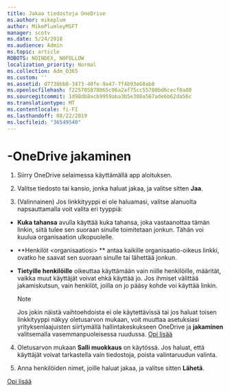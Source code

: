 ```yaml
---
title: Jakaa tiedostoja OneDrive
ms.author: mikeplum
author: MikePlumleyMSFT
manager: scotv
ms.date: 5/24/2018
ms.audience: Admin
ms.topic: article
ROBOTS: NOINDEX, NOFOLLOW
localization_priority: Normal
ms.collection: Adm_O365
ms.custom: ''
ms.assetid: d7738bb8-3473-40fe-9a47-7f4b93e68ab8
ms.openlocfilehash: f225705878065c06a2af75cc55780bd6cecf0a80
ms.sourcegitcommit: 1d98db8acb9959aba3b5e308a567ade6b62da56c
ms.translationtype: MT
ms.contentlocale: fi-FI
ms.lasthandoff: 08/22/2019
ms.locfileid: "36549540"
---
```

# <a name="how-to-share-in-onedrive"></a>-OneDrive jakaminen

1. Siirry OneDrive selaimessa käyttämällä app aloituksen. 
    
2. Valitse tiedosto tai kansio, jonka haluat jakaa, ja valitse sitten **Jaa**.
    
3. (Valinnainen) Jos linkkityyppi ei ole haluamasi, valitse alanuolta napsauttamalla voit valita eri tyyppiä:
    
  - **Kuka tahansa** avulla käyttää kuka tahansa, joka vastaanottaa tämän linkin, siitä tulee sen suoraan sinulle toimitetaan jonkun. Tähän voi kuulua organisaation ulkopuolelle. 
    
  - **Henkilöt \<organisaatiosi\> ** antaa kaikille organisaatio-oikeus linkki, ovatko he saavat sen suoraan sinulle tai lähettää jonkun. 
    
  - **Tietyille henkilöille** oikeuttaa käyttämään vain niille henkilöille, määrität, vaikka muut käyttäjät voivat ehkä käyttää jo. Jos ihmiset välittää jakamiskutsun, vain henkilöt, joilla on jo pääsy kohde voi käyttää linkin. 
    
    > [!NOTE]
    > Jos jokin näistä vaihtoehdoista ei ole käytettävissä tai jos haluat toisen linkkityyppi näkyy oletusarvon mukaan, voit muuttaa asetuksiasi yrityksenlaajuisten siirtymällä hallintakeskukseen OneDrive ja **jakaminen** valitsemalla vasemmanpuoleisessa ruudussa. [Opi lisää](https://go.microsoft.com/fwlink/?linkid=871961)
  
4. Oletusarvon mukaan **Salli muokkaus** on käytössä. Jos haluat, että käyttäjät voivat tarkastella vain tiedostoja, poista valintaruudun valinta. 
    
5. Anna henkilöiden nimet, joille haluat jakaa, ja valitse sitten **Lähetä**.
    
[Opi lisää](https://go.microsoft.com/fwlink/?linkid=871861)
  

